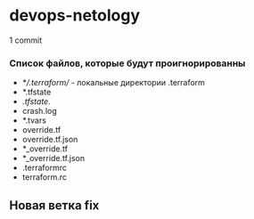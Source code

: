 # devops-netology
1 commit

### Список файлов, которые будут проигнорированны
- **/.terraform/*	- локальные директории .terraform
- *.tfstate
- *.tfstate.*
- crash.log
- *.tvars
- override.tf
- override.tf.json
- *_override.tf
- *_override.tf.json
- .terraformrc
- terraform.rc

## Новая ветка fix
